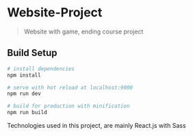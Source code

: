 # Website-Project

> Website with game, ending course project

## Build Setup

``` bash
# install dependencies
npm install

# serve with hot reload at localhost:9000
npm run dev

# build for production with minification
npm run build
```

Technologies used in this project, are mainly React.js with Sass

